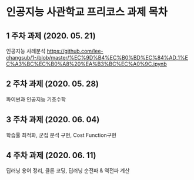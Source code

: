 # 인공지능 사관학교 프리코스 과제 목차

## 1 주차 과제 (2020. 05. 21)
인공지능 사례분석
https://github.com/lee-changsub/1-/blob/master/%EC%9D%B4%EC%B0%BD%EC%84%AD_1%EC%A3%BC%EC%B0%A8%20%EA%B3%BC%EC%A0%9C.ipynb

## 2 주차 과제 (2020. 05. 28)
파이썬과 인공지능 기초수학

## 3 주차 과제 (2020. 06. 04)
학습률 최적화, 군집 분석 구현, Cost Function구현

## 4 주차 과제 (2020. 06. 11)
딥러닝 용어 정리, 클론 코딩, 딥러닝 순전파 & 역전파 계산
